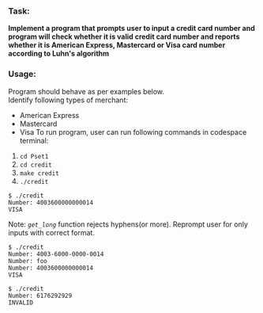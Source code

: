 ### Task:
**Implement a program that prompts user to input a credit card number and program will check whether it is valid credit card number 
and reports whether it is American Express, Mastercard or Visa card number according to Luhn's algorithm**
### Usage:
Program should behave as per examples below.<br>
Identify following types of merchant:
- American Express
- Mastercard
- Visa
To run program, user can run following commands in codespace terminal:
1. `cd Pset1`
2. `cd credit`
3. `make credit`
4. `./credit`
```
$ ./credit
Number: 4003600000000014
VISA
```
Note: *`get_long`* function rejects hyphens(or more). Reprompt user for only inputs with correct format.
```
$ ./credit
Number: 4003-6000-0000-0014
Number: foo
Number: 4003600000000014
VISA
```
```
$ ./credit
Number: 6176292929
INVALID
```
